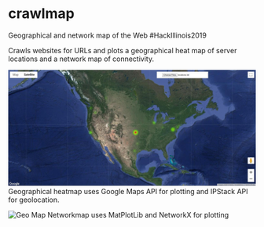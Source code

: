 # crawlmap
Geographical and network map of the Web #HackIllinois2019

Crawls websites for URLs and plots a geographical heat map of server locations and a network map of connectivity.

![Geo Map](assets/geographicalmap.jpg)
Geographical heatmap uses Google Maps API for plotting and IPStack API for geolocation.

![Geo Map](assets/networkmap.png)
Networkmap uses MatPlotLib and NetworkX for plotting

